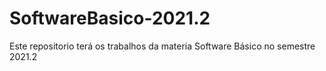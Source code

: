 # SoftwareBasico-2021.2
Este repositorio terá os trabalhos da materia Software Básico no semestre 2021.2
